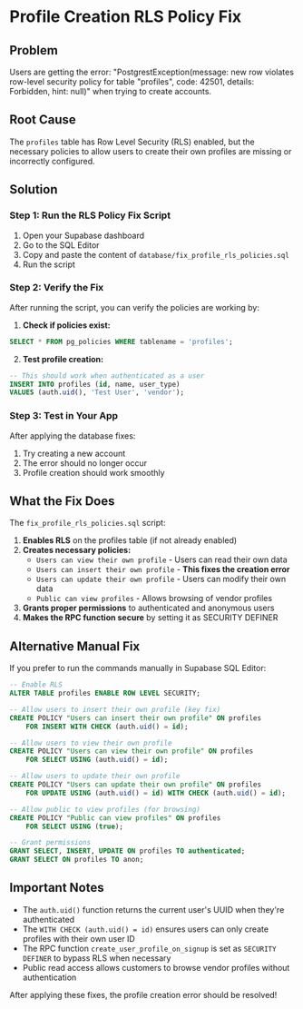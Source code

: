 # Profile Creation RLS Policy Fix

## Problem
Users are getting the error: "PostgrestException(message: new row violates row-level security policy for table "profiles", code: 42501, details: Forbidden, hint: null)" when trying to create accounts.

## Root Cause
The `profiles` table has Row Level Security (RLS) enabled, but the necessary policies to allow users to create their own profiles are missing or incorrectly configured.

## Solution

### Step 1: Run the RLS Policy Fix Script
1. Open your Supabase dashboard
2. Go to the SQL Editor
3. Copy and paste the content of `database/fix_profile_rls_policies.sql`
4. Run the script

### Step 2: Verify the Fix
After running the script, you can verify the policies are working by:

1. **Check if policies exist:**
```sql
SELECT * FROM pg_policies WHERE tablename = 'profiles';
```

2. **Test profile creation:**
```sql
-- This should work when authenticated as a user
INSERT INTO profiles (id, name, user_type) 
VALUES (auth.uid(), 'Test User', 'vendor');
```

### Step 3: Test in Your App
After applying the database fixes:
1. Try creating a new account
2. The error should no longer occur
3. Profile creation should work smoothly

## What the Fix Does

The `fix_profile_rls_policies.sql` script:

1. **Enables RLS** on the profiles table (if not already enabled)
2. **Creates necessary policies:**
   - `Users can view their own profile` - Users can read their own data
   - `Users can insert their own profile` - **This fixes the creation error**
   - `Users can update their own profile` - Users can modify their own data
   - `Public can view profiles` - Allows browsing of vendor profiles
3. **Grants proper permissions** to authenticated and anonymous users
4. **Makes the RPC function secure** by setting it as SECURITY DEFINER

## Alternative Manual Fix

If you prefer to run the commands manually in Supabase SQL Editor:

```sql
-- Enable RLS
ALTER TABLE profiles ENABLE ROW LEVEL SECURITY;

-- Allow users to insert their own profile (key fix)
CREATE POLICY "Users can insert their own profile" ON profiles
    FOR INSERT WITH CHECK (auth.uid() = id);

-- Allow users to view their own profile
CREATE POLICY "Users can view their own profile" ON profiles
    FOR SELECT USING (auth.uid() = id);

-- Allow users to update their own profile
CREATE POLICY "Users can update their own profile" ON profiles
    FOR UPDATE USING (auth.uid() = id) WITH CHECK (auth.uid() = id);

-- Allow public to view profiles (for browsing)
CREATE POLICY "Public can view profiles" ON profiles
    FOR SELECT USING (true);

-- Grant permissions
GRANT SELECT, INSERT, UPDATE ON profiles TO authenticated;
GRANT SELECT ON profiles TO anon;
```

## Important Notes

- The `auth.uid()` function returns the current user's UUID when they're authenticated
- The `WITH CHECK (auth.uid() = id)` ensures users can only create profiles with their own user ID
- The RPC function `create_user_profile_on_signup` is set as `SECURITY DEFINER` to bypass RLS when necessary
- Public read access allows customers to browse vendor profiles without authentication

After applying these fixes, the profile creation error should be resolved!
